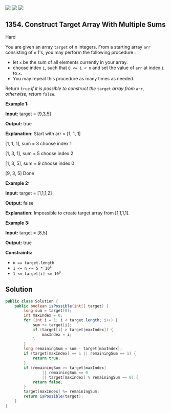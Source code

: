 [![](https://img.shields.io/github/stars/javadev/LeetCode-in-Java?label=Stars&style=flat-square)](https://github.com/javadev/LeetCode-in-Java)
[![](https://img.shields.io/github/forks/javadev/LeetCode-in-Java?label=Fork%20me%20on%20GitHub%20&style=flat-square)](https://github.com/javadev/LeetCode-in-Java/fork)
[![](https://img.shields.io/badge/-LeetCode%20in%20Kotlin-blue?style=flat-square)](https://github.com/javadev/LeetCode-in-Kotlin)

## 1354\. Construct Target Array With Multiple Sums

Hard

You are given an array `target` of n integers. From a starting array `arr` consisting of `n` 1's, you may perform the following procedure :

*   let `x` be the sum of all elements currently in your array.
*   choose index `i`, such that `0 <= i < n` and set the value of `arr` at index `i` to `x`.
*   You may repeat this procedure as many times as needed.

Return `true` _if it is possible to construct the_ `target` _array from_ `arr`_, otherwise, return_ `false`.

**Example 1:**

**Input:** target = [9,3,5]

**Output:** true

**Explanation:** Start with arr = [1, 1, 1] 

[1, 1, 1], sum = 3 choose index 1 

[1, 3, 1], sum = 5 choose index 2 

[1, 3, 5], sum = 9 choose index 0 

[9, 3, 5] Done

**Example 2:**

**Input:** target = [1,1,1,2]

**Output:** false

**Explanation:** Impossible to create target array from [1,1,1,1].

**Example 3:**

**Input:** target = [8,5]

**Output:** true

**Constraints:**

*   `n == target.length`
*   <code>1 <= n <= 5 * 10<sup>4</sup></code>
*   <code>1 <= target[i] <= 10<sup>9</sup></code>

## Solution

```java
public class Solution {
    public boolean isPossible(int[] target) {
        long sum = target[0];
        int maxIndex = 0;
        for (int i = 1; i < target.length; i++) {
            sum += target[i];
            if (target[i] > target[maxIndex]) {
                maxIndex = i;
            }
        }
        long remainingSum = sum - target[maxIndex];
        if (target[maxIndex] == 1 || remainingSum == 1) {
            return true;
        }
        if (remainingSum >= target[maxIndex]
                || remainingSum == 0
                || target[maxIndex] % remainingSum == 0) {
            return false;
        }
        target[maxIndex] %= remainingSum;
        return isPossible(target);
    }
}
```